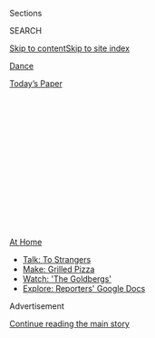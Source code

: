 <div id="app">

<div>

<div>

<div>

<div class="NYTAppHideMasthead css-1q2w90k e1suatyy0">

<div class="section css-ui9rw0 e1suatyy2">

<div class="css-eph4ug er09x8g0">

<div class="css-6n7j50">

</div>

<span class="css-1dv1kvn">Sections</span>

<div class="css-10488qs">

<span class="css-1dv1kvn">SEARCH</span>

</div>

[Skip to content](#site-content)[Skip to site
index](#site-index)

</div>

<div id="masthead-section-label" class="css-1wr3we4 eaxe0e00">

[Dance](https://www.nytimes3xbfgragh.onion/section/arts/dance)

</div>

<div class="css-10698na e1huz5gh0">

</div>

</div>

<div id="masthead-bar-one" class="section hasLinks css-15hmgas e1csuq9d3">

<div class="css-uqyvli e1csuq9d0">

</div>

<div class="css-1uqjmks e1csuq9d1">

</div>

<div class="css-9e9ivx">

[](https://myaccount.nytimes3xbfgragh.onion/auth/login?response_type=cookie&client_id=vi)

</div>

<div class="css-1bvtpon e1csuq9d2">

[Today’s
Paper](https://www.nytimes3xbfgragh.onion/section/todayspaper)

</div>

</div>

</div>

</div>

<div data-aria-hidden="false">

<div id="site-content" data-role="main">

<div>

<div class="css-1aor85t" style="opacity:0.000000001;z-index:-1;visibility:hidden">

<div class="css-1hqnpie">

<div class="css-epjblv">

<span class="css-17xtcya">[Dance](/section/arts/dance)</span><span class="css-x15j1o">|</span><span class="css-fwqvlz">Robert
Battle Keeps Going With Sarah Vaughan and Homegrown
Tomatoes</span>

</div>

<div class="css-k008qs">

<div class="css-1iwv8en">

<span class="css-18z7m18"></span>

<div>

</div>

</div>

<span class="css-1n6z4y">https://nyti.ms/33q3HYj</span>

<div class="css-1705lsu">

<div class="css-4xjgmj">

<div class="css-4skfbu" data-role="toolbar" data-aria-label="Social Media Share buttons, Save button, and Comments Panel with current comment count" data-testid="share-tools">

  - 
  - 
  - 
  - 
    
    <div class="css-6n7j50">
    
    </div>

  - 

</div>

</div>

</div>

</div>

</div>

</div>

<div id="NYT_TOP_BANNER_REGION" class="css-13pd83m">

<div>

<div id="maps-athome-menu" class="section interactive-content interactive-size-medium css-1edisqu">

<div class="css-17ih8de interactive-body">

<div class="at-home-nav__innerContainer">

<div class="at-home-nav__title">

[At
Home](https://www.nytimes3xbfgragh.onion/spotlight/at-home?action=click&pgtype=Article&state=default&region=TOP_BANNER&context=at_home_menu)

</div>

  - [Talk: To
    Strangers](https://www.nytimes3xbfgragh.onion/2020/08/03/well/family/the-benefits-of-talking-to-strangers.html?action=click&pgtype=Article&state=default&region=TOP_BANNER&context=at_home_menu)
  - [Make: Grilled
    Pizza](https://www.nytimes3xbfgragh.onion/2020/08/01/at-home/coronavirus-make-pizza-on-a-grill.html?action=click&pgtype=Article&state=default&region=TOP_BANNER&context=at_home_menu)
  - [Watch: 'The
    Goldbergs'](https://www.nytimes3xbfgragh.onion/2020/07/31/arts/television/goldbergs-abc-stream.html?action=click&pgtype=Article&state=default&region=TOP_BANNER&context=at_home_menu)
  - [Explore: Reporters' Google
    Docs](https://www.nytimes3xbfgragh.onion/interactive/2020/at-home/even-more-reporters-editors-diaries-lists-recommendations.html?action=click&pgtype=Article&state=default&region=TOP_BANNER&context=at_home_menu)

</div>

</div>

</div>

</div>

</div>

<div id="top-wrapper" class="css-1sy8kpn">

<div id="top-slug" class="css-l9onyx">

Advertisement

</div>

[Continue reading the main
story](#after-top)

<div class="ad top-wrapper" style="text-align:center;height:100%;display:block;min-height:250px">

<div id="top" class="place-ad" data-position="top" data-size-key="top">

</div>

</div>

<div id="after-top">

</div>

</div>

<div>

<div id="sponsor-wrapper" class="css-1hyfx7x">

<div id="sponsor-slug" class="css-19vbshk">

Supported by

</div>

[Continue reading the main
story](#after-sponsor)

<div id="sponsor" class="ad sponsor-wrapper" style="text-align:center;height:100%;display:block">

</div>

<div id="after-sponsor">

</div>

</div>

<div class="css-186x18t">

My TEN

</div>

<div class="css-1vkm6nb ehdk2mb0">

# Robert Battle Keeps Going With Sarah Vaughan and Homegrown Tomatoes

</div>

The Alvin Ailey artistic director is hunkered down in Connecticut,
tending his vegetable garden and keeping his mood aloft with these 10
essentials.

<div class="css-79elbk" data-testid="photoviewer-wrapper">

<div class="css-z3e15g" data-testid="photoviewer-wrapper-hidden">

</div>

<div class="css-1a48zt4 ehw59r15" data-testid="photoviewer-children">

![<span class="css-cnj6d5 e1z0qqy90" itemprop="copyrightHolder"><span class="css-1ly73wi e1tej78p0">Credit...</span><span><span>Tony
Cenicola/The New York
Times</span></span></span>](https://static01.graylady3jvrrxbe.onion/images/2020/08/09/arts/09my10-battle-web/09my10-battle-web-articleLarge.jpg?quality=75&auto=webp&disable=upscale)

</div>

</div>

<div class="css-18e8msd">

<div class="css-vp77d3 epjyd6m0">

<div class="css-1baulvz">

By [<span class="css-1baulvz last-byline" itemprop="name">Kathryn
Shattuck</span>](https://www.nytimes3xbfgragh.onion/by/kathryn-shattuck)

</div>

</div>

  - Aug. 4, 2020, <span class="css-epvm6">10:00 a.m.
    ET</span>

  - 
    
    <div class="css-4xjgmj">
    
    <div class="css-d8bdto" data-role="toolbar" data-aria-label="Social Media Share buttons, Save button, and Comments Panel with current comment count" data-testid="share-tools">
    
      - 
      - 
      - 
      - 
        
        <div class="css-6n7j50">
        
        </div>
    
      - 
    
    </div>
    
    </div>

</div>

</div>

<div class="section meteredContent css-1r7ky0e" name="articleBody" itemprop="articleBody">

<div class="css-1fanzo5 StoryBodyCompanionColumn">

<div class="css-53u6y8">

“I always say that pessimism and anger is a place that I visit, but my
permanent address is optimism and hope,” said [Robert
Battle](https://www.alvinailey.org/alvin-ailey-american-dance-theater/robert-battle),
the artistic director of [Alvin Ailey American Dance
Theater](https://www.alvinailey.org/). And this year he’s done plenty of
traveling back and forth.

Since the pandemic lockdown in March, Battle has been consumed with
keeping the company in shape until its dancers can safely return to the
stage. From Aug. 6-12, a collaboration among Battle, his predecessor,
Judith Jamison, and the choreographer Rennie Harris will stream on
[Ailey All
Access](https://www.alvinailey.org/performances-tickets/ailey-all-access).

Battle has recently been considering the organization’s role in the
Black Lives Matter movement. “I’ve been thinking a lot about the notion
of, before it was a hashtag or a movement, that the Ailey company was
demonstrating that Black lives matter in all of the work that we do,” he
said. “But it’s almost not enough to live it. You have to say it
expressly, that this is what we do and we are in solidarity. It’s not
that we need to reinvent the wheel, but we need to roll it.”

These days Battle is hunkered down in Connecticut, tending his vegetable
garden alongside his dog, North, with the occasional jaunt into the city
to, say, drop off produce for Jamison. “I might open a stand if things
don’t return to normal,” he said, laughing, before elaborating on the 10
people and pastimes that have kept his mood aloft.

</div>

</div>

<div class="css-1fanzo5 StoryBodyCompanionColumn">

<div class="css-53u6y8">

These are edited excerpts from the conversation.

**1. Sarah Vaughan’s “Sassy Swings the Tivoli” (1963)**

My mother and a friend of hers, they would listen to Billy Eckstine and
Ella Fitzgerald, but mostly Sarah Vaughan. When I was a kid, they would
sit on the front porch, have a glass of wine, and that was their way of
winding down. And as somebody who was interested in music, I always
wanted to know, who was Sarah Vaughan? They would explain to me how she
was one of the greatest singers in the world. My mom’s friend bought me
a cassette tape of her singing, and I played it until it snapped.

That passion for Sarah Vaughan has never left me, and eventually, when I
was a student at Juilliard, I got this double CD from Tower Records. It
was live at the Tivoli and it was recorded on the outside stage. I
listened to it a lot — to how beautiful her voice was, to that rhythmic
clapping that audiences do if they really love it. Years and years
later, I’m the third artistic director of the company. And there we are
at the Tivoli, and I was staying in the hotel and I could see out of my
window that particular stage where she had sung. And there was something
full circle about that moment that meant so much to me.

Nothing pumps me up like the sound of Sarah Vaughan’s voice. I’m
listening to “Misty” while I’m running on the treadmill.

**2. His Piano**

My mother played piano for the church that I grew up going to, and there
was a Kimball piano at home. They discovered that I had an ear for music
and so they got me piano lessons. I studied until I got involved in
dance, at about 11 or 12, and then it kind of disappeared on me. But
I’ve always needed to have a piano around, even if I just play the
same songs that I already know.

My piano teacher would come to my house, and when I went to Juilliard, I
would see her when I came home. This particular time she was dying of
cancer, but she wanted me to take her to a store like J.C. Penney. She
had me try on five suits, even in her sickness, and she bought all five
suits. And when I went home, my mother called her and said, “This is so
generous, but why did you buy him all of these suits?” And she said to
my mom, “You know, he’s going to be meeting kings and queens and
presidents, and he’s going to need a suit.” Well, many years later the
first Black president, President Obama, posthumously gives the
Presidential Medal of Freedom [to Alvin
Ailey](https://www.youtube.com/watch?v=Hvr0ZYYLmuw&list=ULi9SliUpD0og&index=60&app=desktop),
and they called me to come and [receive it on his
behalf](https://www.youtube.com/watch?v=-_EaZCqnbWc). And all I could
think of was that piano teacher saying, “He’s going to be meeting
presidents, and he’s going to need a suit.”

</div>

</div>

<div class="css-1fanzo5 StoryBodyCompanionColumn">

<div class="css-53u6y8">

**3. Cherished Family Photos**

My grandfather raised me since I was three weeks old, and I think that’s
where my sense of strength and duty and perseverance comes from. He only
made it to the third grade because his parents died and he had to raise
his siblings. My mother inspires me because of her artistic
inclinations. She nurtured that performer in me. And although I was
being bullied in my neighborhood, Liberty City \[in Miami\], I had a
whole different message at home — that being an artist was almost kind
of normal. And of course Alvin Ailey, so that I’m always reminded of the
shoulders on which I stand.

**4. Tabitha Brown’s Videos**

[Tabitha Brown](https://www.youtube.com/watch?v=tM0NAZ2ruCA) I found
because she was going on this journey of becoming a vegan. It started
because she had a meatless version of a B.L.T. that she’d gotten from
Whole Foods, and she sat in her car and was having a [spiritual
moment](https://www.youtube.com/watch?v=AP1mnFJG0-s), and I thought it
was hilarious. Coming from where I come from, I didn’t know a lot of
African-American people that were vegetarian or vegan. Sometimes the way
she talks about it, I’m that close to trying. And then the meat part of
me gets the best of me. Because I love ribs and steak and it’s just —
I’m sorry. I can’t.

**5. Maya Angelou**

I hardly get through a speech or an interview without saying some quote
that I’ve gotten from [Maya
Angelou](https://www.nytimes3xbfgragh.onion/2014/05/29/arts/maya-angelou-lyrical-witness-of-the-jim-crow-south-dies-at-86.html).
She is in some ways a spiritual walker. Her life, you know from [“I Know
Why the Caged Bird
Sings,”](https://www.nytimes3xbfgragh.onion/2014/05/29/arts/her-face-was-a-brown-moon-that-shone-on-me.html)
it’s really a life well lived and it wasn’t perfect. And she wasn’t
afraid to express those things that were difficult for her. So I
connected with the poetry. She did, for me, act as a kind of guide
without her even knowing it.

I went to a book signing for [“Even the Stars Look
Lonesome,”](https://www.penguinrandomhouse.com/books/3916/even-the-stars-look-lonesome-by-maya-angelou/)
and I waited three hours. I had all of these plans that when I got
there, I was going to say a quote from her [inaugural
poem](https://www.nytimes3xbfgragh.onion/video/books/100000002906088/maya-angelou-at-the-clinton-inauguration.html)
for President Clinton. I had this arsenal of stuff. But by the time she
looked up at my face, I had nothing. I was in such awe. I sort of
sheepishly bowed my head and handed her the book, and she signed it and
said, “Thank you.” And then I moved on.

**6. Trying New Recipes**

Cooking, to me, it’s almost like making a dance, except nobody complains
when you say, “Slam yourself to the floor.” The notion of starting with
these few ingredients, or sometimes a lot of ingredients, and slowly
developing the flavor — there’s just something about the practice that
really excites me and relaxes me and gives me some sense of control. I
can’t change the pandemic, but I can certainly make a mean fried chicken
with almond flour.

**7. Dancers Connecting**

When this whole thing went down and we came off the road, Miranda Quinn,
who was a new dancer, had the idea of doing a “Brady Bunch” version of
the first part of
[“Revelations.”](https://www.youtube.com/watch?v=gEFW5JznwOY) The
dancers in their different homes — you could see the dogs running past —
they made it very real. And it caught fire on social media, which led to
us codifying it into something called [Ailey All
Access](https://www.alvinailey.org/performances-tickets/ailey-all-access).

</div>

</div>

<div class="css-1fanzo5 StoryBodyCompanionColumn">

<div class="css-53u6y8">

They also did
[DancerDiaries](https://www.youtube.com/watch?v=bOio57DuiUM&list=PLSYS-T-WpOEUSAdXYrZw-zaZam_UMxJ7r),
where dancers would talk about how they were feeling in this moment, and
physicalize it and verbalize it in a way that was really touching and
beautiful. Their need to connect with audiences no matter what was
really inspiring. It solidified my own ability to see that they didn’t
just want to dance, but that that was the only way that they could
express their essential selves.

**8. Home Gym**

Luckily, I did that right before all of this hit. I had a small room
that I used for storage, and I decided, let me make this into a gym. Now
I have this space that has a treadmill and an elliptical and a weight
machine. And it keeps me sane because I no longer dance, but we still
need to get moving and get that energy out as most dancers will testify
to. So it’s been a nice little respite, and it’s hard to make excuses
when it’s literally two steps from my bedroom. But I still find a way to
make excuses.

**9.** **[Robin
Roberts](https://twitter.com/RobinRoberts?ref_src=twsrc%5Egoogle%7Ctwcamp%5Eserp%7Ctwgr%5Eauthor)**
**on “Good Morning America”**

She’s such a fan of the company, and I just love her indomitable spirit.
I’ve watched her for years through some of the tough times in her life.
People like that have so much to teach us about grace under fire and
about courage being *not* the absence of fear but the presence of it,
and the desire to go forward anyway.

**10. Backyard Time**

If you had asked somebody who knew me years ago and you’d said, “Oh
yeah, he has a vegetable garden and a dog,” they would probably have
said, “You have the wrong person. No way.” But being out here in nature
sort of changed my feelings around watching something grow. Again, it’s
those little things that you can control, that come to life, watching a
tomato plant go from this little nothing and struggle up and then bear
this wonderfully ripe fruit. It’s what creativity is all about.

And dogs I just love because no matter what, they’re always happy to see
you. It doesn’t hurt if you have a rib in your mouth. Then they’re
doubly happy to see you.

I’ve been thinking about Toni Morrison, and one of the things she said
was that we think sometimes showing love to our children is seeing
everything that’s wrong when they walk into a room. Oh, fix this, do
that. And she said, “Sometimes they want to see, Do your eyes light up
when I walk into a room?” And so in some ways, even if I’m dealing with
very difficult stuff, when I see the dog, he just wants me to say “good
boy” and pet him, you know? And what pulls you out of some of the things
that threaten to keep you locked into sadness and being discouraged is
he’s just happy to see you. Can’t you be happy to see him?

</div>

</div>

<div>

</div>

</div>

<div>

</div>

<div>

</div>

<div>

</div>

<div>

<div id="bottom-wrapper" class="css-1ede5it">

<div id="bottom-slug" class="css-l9onyx">

Advertisement

</div>

[Continue reading the main
story](#after-bottom)

<div id="bottom" class="ad bottom-wrapper" style="text-align:center;height:100%;display:block;min-height:90px">

</div>

<div id="after-bottom">

</div>

</div>

</div>

</div>

</div>

## Site Index

<div>

</div>

## Site Information Navigation

  - [© <span>2020</span> <span>The New York Times
    Company</span>](https://help.nytimes3xbfgragh.onion/hc/en-us/articles/115014792127-Copyright-notice)

<!-- end list -->

  - [NYTCo](https://www.nytco.com/)
  - [Contact
    Us](https://help.nytimes3xbfgragh.onion/hc/en-us/articles/115015385887-Contact-Us)
  - [Work with us](https://www.nytco.com/careers/)
  - [Advertise](https://nytmediakit.com/)
  - [T Brand Studio](http://www.tbrandstudio.com/)
  - [Your Ad
    Choices](https://www.nytimes3xbfgragh.onion/privacy/cookie-policy#how-do-i-manage-trackers)
  - [Privacy](https://www.nytimes3xbfgragh.onion/privacy)
  - [Terms of
    Service](https://help.nytimes3xbfgragh.onion/hc/en-us/articles/115014893428-Terms-of-service)
  - [Terms of
    Sale](https://help.nytimes3xbfgragh.onion/hc/en-us/articles/115014893968-Terms-of-sale)
  - [Site
    Map](https://spiderbites.nytimes3xbfgragh.onion)
  - [Help](https://help.nytimes3xbfgragh.onion/hc/en-us)
  - [Subscriptions](https://www.nytimes3xbfgragh.onion/subscription?campaignId=37WXW)

</div>

</div>

</div>

</div>
